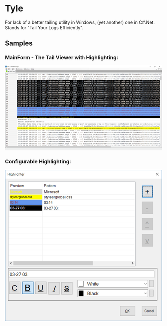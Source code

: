 # Tyle
For lack of a better tailing utility in Windows, (yet another) one in C#.Net.  Stands for "Tail Your Logs Efficiently".

## Samples
### MainForm - The Tail Viewer with Highlighting:
![Main Form](https://raw.githubusercontent.com/asquigglytwist/Utils/master/CS/Tyle/Samples/MainForm.png "Main Form showcasing the Tailing and Highlighting capabilities.")

### Configurable Highlighting:
![Highlight Configuration](https://raw.githubusercontent.com/asquigglytwist/Utils/master/CS/Tyle/Samples/Highlight.png "Highlight configuration Form.")
